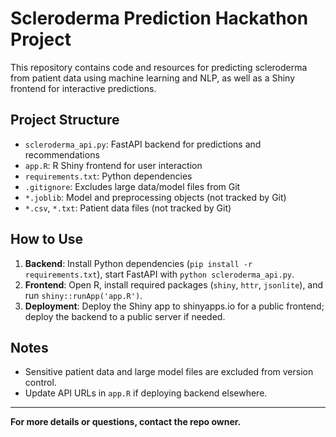 # Scleroderma Prediction Hackathon Project

This repository contains code and resources for predicting scleroderma from patient data using machine learning and NLP, as well as a Shiny frontend for interactive predictions.

## Project Structure
- `scleroderma_api.py`: FastAPI backend for predictions and recommendations
- `app.R`: R Shiny frontend for user interaction
- `requirements.txt`: Python dependencies
- `.gitignore`: Excludes large data/model files from Git
- `*.joblib`: Model and preprocessing objects (not tracked by Git)
- `*.csv`, `*.txt`: Patient data files (not tracked by Git)

## How to Use
1. **Backend**: Install Python dependencies (`pip install -r requirements.txt`), start FastAPI with `python scleroderma_api.py`.
2. **Frontend**: Open R, install required packages (`shiny`, `httr`, `jsonlite`), and run `shiny::runApp('app.R')`.
3. **Deployment**: Deploy the Shiny app to shinyapps.io for a public frontend; deploy the backend to a public server if needed.

## Notes
- Sensitive patient data and large model files are excluded from version control.
- Update API URLs in `app.R` if deploying backend elsewhere.

---

**For more details or questions, contact the repo owner.**
